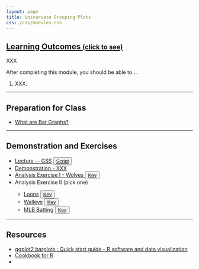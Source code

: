```yaml
---
layout: page
title: Univariate Grouping Plots
css: /css/modules.css
---
```


<div class="panel-group-ILOs">
  <div class="panel panel-default">
    <div class="panel-heading">
      <h2 class="panel-title">
        <a data-toggle="collapse" href="#ILOs">Learning Outcomes <small>(click to see)</small></a>
      </h2>
    </div>
    <div id="ILOs" class="panel-collapse collapse">
      <div class="panel-body">
XXX
<p>After completing this module, you should be able to ...</p>

<ol>
  <li>XXX.</li>
</ol>
      </div>
    </div>
  </div>
</div>

----

## Preparation for Class

* [What are Bar Graphs?](https://youtu.be/FYFYrjMLG7E)

----

## Demonstration and Exercises

<ul>
  <li><a href="Univariate_Groups/Lecture_EnviroProtect.html">Lecture -- GSS</a> <button type="button" class="btn btn-light btn-sm btn-space"><a href="Univariate_Groups/Lecture_EnviroProtect.R">Script</a></button></li>
  <li><a href="Univariate_Groups/XXX.html">Demonstration - XXX</a></li>
  <li><a href="Univariate_Groups/CE_Wolves.html">Analysis Exercise I - Wolves </a> <button type="button" class="btn btn-light btn-sm btn-space"><a href="Univariate_Groups/CE_Wolves.R">Key</a></button></li>
  <li>Analysis Exercise II (pick one)</li>
  <ul>
    <li><a href="Univariate_Groups/CE_Loons.html">Loons</a> <button type="button" class="btn btn-light btn-sm btn-space"><a href="Univariate_Groups/CE_Loons.R">Key</a></button></li>
    <li><a href="Univariate_Groups/CE_Walleye.html">Walleye</a> <button type="button" class="btn btn-light btn-sm btn-space"><a href="Univariate_Groups/CE_Walleye.R">Key</a></button></li>
    <li><a href="Univariate_Groups/CE_MLBBatting.html">MLB Batting</a> <button type="button" class="btn btn-light btn-sm btn-space"><a href="Univariate_Groups/CE_MLB Batting.R">Key</a></button></li>
  </ul>
</ul>

----

## Resources

* [ggplot2 barplots : Quick start guide - R software and data visualization](http://www.sthda.com/english/wiki/ggplot2-barplots-quick-start-guide-r-software-and-data-visualization)
* [Cookbook for R](http://www.cookbook-r.com/Graphs/Bar_and_line_graphs_(ggplot2)/)
* 
